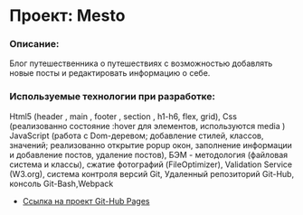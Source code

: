 # Проект: Mesto

### Описание:
Блог путешественника о путешествиях с возможностью добавлять новые посты и редактировать информацию о себе.


### Используемые технологии при разработке: 
Html5 (header , main , footer , section , h1-h6, flex, grid), Css (реализованно состояние :hover для элементов, используются media ) JavaScript (работа с Dom-деревом; добавление стилей, классов, значений; реализованно открытие popup окон, заполнение информации и добавление постов, удаление постов), БЭМ - методология (файловая система и классы), сжатие фотографий (FileOptimizer), Validation Service (W3.org), система контроля версий Git, Удаленный репозиторий Git-Hub, консоль Git-Bash,Webpack


* [Ссылка на проект Git-Hub Pages](https://limerok.github.io/mesto-project/)